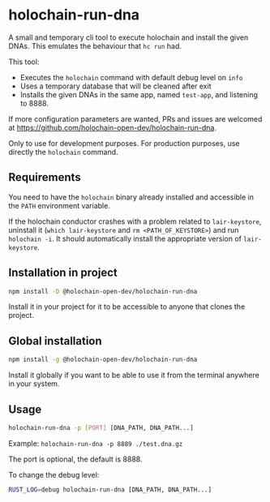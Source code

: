 # holochain-run-dna

A small and temporary cli tool to execute holochain and install the given DNAs. This emulates the behaviour that `hc run` had.

This tool:

- Executes the `holochain` command with default debug level on `info`
- Uses a temporary database that will be cleaned after exit
- Installs the given DNAs in the same app, named `test-app`, and listening to 8888.

If more configuration parameters are wanted, PRs and issues are welcomed at https://github.com/holochain-open-dev/holochain-run-dna.

Only to use for development purposes. For production purposes, use directly the `holochain` command.

## Requirements

You need to have the `holochain` binary already installed and accessible in the `PATH` environment variable.

If the holochain conductor crashes with a problem related to `lair-keystore`, uninstall it (`which lair-keystore` and `rm <PATH_OF_KEYSTORE>`) and run `holochain -i`. It should automatically install the appropriate version of `lair-keystore`.

## Installation in project

```bash
npm install -D @holochain-open-dev/holochain-run-dna
```

Install it in your project for it to be accessible to anyone that clones the project.

## Global installation

```bash
npm install -g @holochain-open-dev/holochain-run-dna
```

Install it globally if you want to be able to use it from the terminal anywhere in your system.

## Usage

```bash
holochain-run-dna -p [PORT] [DNA_PATH, DNA_PATH...]
```

Example: `holochain-run-dna -p 8889 ./test.dna.gz`

The port is optional, the default is 8888.

To change the debug level:

```bash
RUST_LOG=debug holochain-run-dna [DNA_PATH, DNA_PATH...]
```
